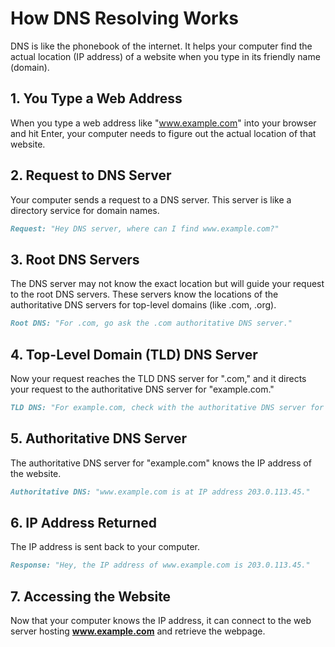 # How DNS Resolving Works

DNS is like the phonebook of the internet. It helps your computer find the actual location (IP address) of a website when you type in its friendly name (domain).

## 1. **You Type a Web Address**

When you type a web address like "www.example.com" into your browser and hit Enter, your computer needs to figure out the actual location of that website.

## 2. **Request to DNS Server**

Your computer sends a request to a DNS server. This server is like a directory service for domain names.

```markdown
Request: "Hey DNS server, where can I find www.example.com?"
```

## 3. **Root DNS Servers**

The DNS server may not know the exact location but will guide your request to the root DNS servers. These servers know the locations of the authoritative DNS servers for top-level domains (like .com, .org).

```markdown
Root DNS: "For .com, go ask the .com authoritative DNS server."
```

## 4. **Top-Level Domain (TLD) DNS Server**

Now your request reaches the TLD DNS server for ".com," and it directs your request to the authoritative DNS server for "example.com."

```markdown
TLD DNS: "For example.com, check with the authoritative DNS server for details."
```

## 5. **Authoritative DNS Server**

The authoritative DNS server for "example.com" knows the IP address of the website.

```markdown
Authoritative DNS: "www.example.com is at IP address 203.0.113.45."
```

## 6. **IP Address Returned**

The IP address is sent back to your computer.

```markdown
Response: "Hey, the IP address of www.example.com is 203.0.113.45."
```

## 7. **Accessing the Website**

Now that your computer knows the IP address, it can connect to the web server hosting **www.example.com** and retrieve the webpage.

